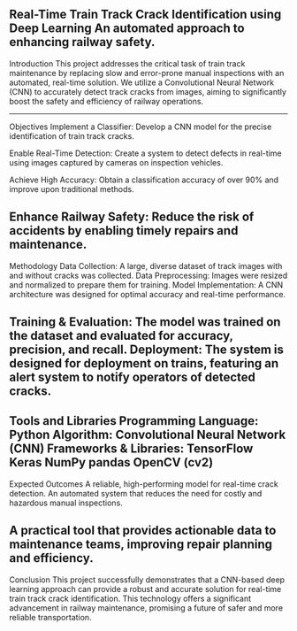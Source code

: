Real-Time Train Track Crack Identification using Deep Learning
An automated approach to enhancing railway safety.
---
Introduction
This project addresses the critical task of train track maintenance by replacing slow and error-prone manual inspections with an automated, real-time solution. We utilize a Convolutional Neural Network (CNN) to accurately detect track cracks from images, aiming to significantly boost the safety and efficiency of railway operations.

---


Objectives
Implement a Classifier: Develop a CNN model for the precise identification of train track cracks.

Enable Real-Time Detection: Create a system to detect defects in real-time using images captured by cameras on inspection vehicles.

Achieve High Accuracy: Obtain a classification accuracy of over 90% and improve upon traditional methods.

Enhance Railway Safety: Reduce the risk of accidents by enabling timely repairs and maintenance.
---

Methodology
Data Collection: A large, diverse dataset of track images with and without cracks was collected.
Data Preprocessing: Images were resized and normalized to prepare them for training.
Model Implementation: A CNN architecture was designed for optimal accuracy and real-time performance.

Training & Evaluation: The model was trained on the dataset and evaluated for accuracy, precision, and recall.
Deployment: The system is designed for deployment on trains, featuring an alert system to notify operators of detected cracks.
---

Tools and Libraries
Programming Language: Python 
Algorithm: Convolutional Neural Network (CNN) 
Frameworks & Libraries:
TensorFlow 
Keras 
NumPy
pandas
OpenCV (cv2) 
---

Expected Outcomes
A reliable, high-performing model for real-time crack detection.
An automated system that reduces the need for costly and hazardous manual inspections.

A practical tool that provides actionable data to maintenance teams, improving repair planning and efficiency.
---

Conclusion
This project successfully demonstrates that a CNN-based deep learning approach can provide a robust and accurate solution for real-time train track crack identification. This technology offers a significant advancement in railway maintenance, promising a future of safer and more reliable transportation.



 





